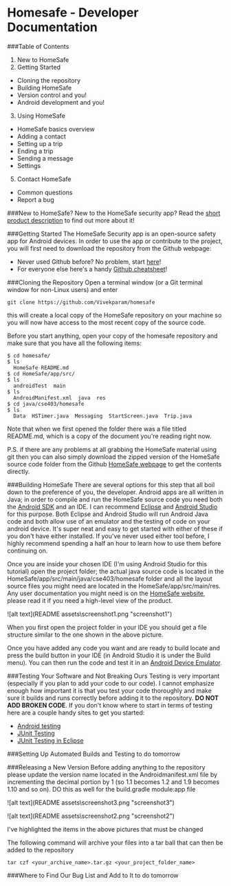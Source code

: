 Homesafe - Developer Documentation
========
###Table of Contents
1. New to HomeSafe
2. Getting Started
 * Cloning the repository
 * Building HomeSafe
 * Version control and you!
 * Android development and you!
3. Using HomeSafe
 * HomeSafe basics overview
 * Adding a contact
 * Setting up a trip
 * Ending a trip
 * Sending a message
 * Settings
5. Contact HomeSafe
 * Common questions
 * Report a bug

###New to HomeSafe?
New to the HomeSafe security app? Read the [short product description](https://docs.google.com/document/d/1mRl2jZ4gIVV2BKpTckHCqAkJ_6wEhcdgAwXyakDqQ3E/edit "HomeSafe product description") to find out more about it!

###Getting Started
The HomeSafe Security app is an open-source safety app for Android devices. In order to use the app or contribute to the project, you will first need to download the repository from the Github webpage:
* Never used Github before? No problem, start [here](https://github.com/ "Github")!
* For everyone else here's a handy [Github cheatsheet](https://training.github.com/kit/downloads/github-git-cheat-sheet.pdf "Github cheatsheet")!

###Cloning the Repository
Open a terminal window (or a Git terminal window for non-Linux users) and enter
```
git clone https://github.com/Vivekparam/homesafe
```
this will create a local copy of the HomeSafe repository on your machine so you will now have access to the most recent copy of the source code.

Before you start anything, open your copy of the homesafe repository and make sure that you have all the following items:
```
$ cd homesafe/
$ ls
  HomeSafe README.md
$ cd HomeSafe/app/src/
$ ls
  androidTest  main
$ ls
  AndroidManifest.xml  java  res
$ cd java/cse403/homesafe
$ ls
  Data  HSTimer.java  Messaging  StartScreen.java  Trip.java
```
Note that when we first opened the folder there was a file titled README.md, which is a copy of the document you're reading right now.

P.S. if there are any problems at all grabbing the HomeSafe material using git then you can also simply download the zipped version of the HomeSafe source code folder from the Github [HomeSafe webpage](https://github.com/Vivekparam/homesafe "HomeSafe on Github") to get the contents directly.

###Building HomeSafe
There are several options for this step that all boil down to the preference of you, the developer. Android apps are all written in Java; in order to compile and run the HomeSafe source code you need both the [Android SDK](https://developer.android.com/sdk/index.html "Android SDK") and an IDE. I can recommend [Eclipse](https://eclipse.org/ "Eclipse") and [Android Studio](https://developer.android.com/tools/studio/index.html "Android Studio") for this purpose. Both Eclipse and Android Studio will run Android Java code and both allow use of an emulator and the testing of code on your android device. It's super neat and easy to get started with either of these if you don't have either installed. If you've never used either tool before, I highly recommend spending a half an hour to learn how to use them before continuing on.

Once you are inside your chosen IDE (I'm using Android Studio for this tutorial) open the project folder; the actual java source code is located in the HomeSafe/app/src/main/java/cse403/homesafe folder and all the layout source files you might need are located in the HomeSafe/app/src/main/res. Any user documentation you might need is on the [HomeSafe website](http://homesafe.github.io/ "HomeSafe website"), please read it if you need a high-level view of the product.

![alt text](README assets\screenshot1.png "screenshot1")

When you first open the project folder in your IDE you should get a file structure similar to the one shown in the above picture.

Once you have added any code you want and are ready to build locate and press the build button in your IDE (in Android Studio it is under the Build menu). You can then run the code and test it in an [Android Device Emulator](http://developer.android.com/tools/devices/emulator.html).

###Testing Your Software and Not Breaking Ours
Testing is very important (especially if you plan to add your code to our code). I cannot emphasize enough how important it is that you test your code thoroughly and make sure it builds and runs correctly before adding it to the repository. **DO NOT ADD BROKEN CODE**. If you don't know where to start in terms of testing here are a couple handy sites to get you started:
* [Android testing](http://tools.android.com/tech-docs/unit-testing-support)
* [JUnit Testing](http://www.javacodegeeks.com/2014/11/junit-tutorial-unit-testing.html)
* [JUnit Testing in Eclipse](http://help.eclipse.org/luna/index.jsp?topic=%2Forg.eclipse.jdt.doc.user%2FgettingStarted%2Fqs-junit.htm)

###Setting Up Automated Builds and Testing
to do tomorrow

###Releasing a New Version
Before adding anything to the repository please update the version name located in the Androidmanifest.xml file by incrementing the decimal portion by 1 (so 1.1 becomes 1.2 and 1.9 becomes 1.10 and so on). DO this as well for the build.gradle module:app file

![alt text](README assets\screenshot3.png "screenshot3")

![alt text](README assets\screenshot2.png "screenshot2")

I've highlighted the items in the above pictures that must be changed

The following command will archive your files into a tar ball that can then be added to the repository
```
tar czf <your_archive_name>.tar.gz <your_project_folder_name>
```

###Where to Find Our Bug List and Add to It
to do tomorrow
